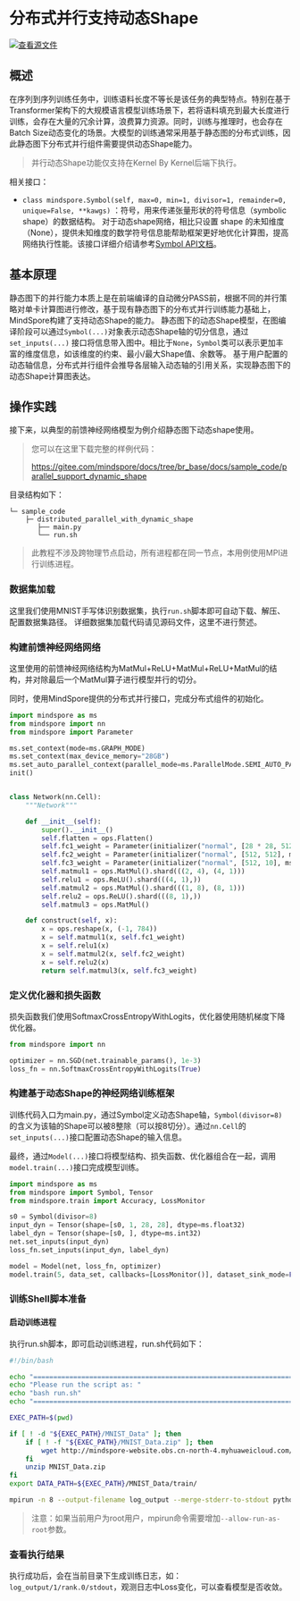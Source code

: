 # 分布式并行支持动态Shape

[![查看源文件](https://mindspore-website.obs.cn-north-4.myhuaweicloud.com/website-images/br_base/resource/_static/logo_source.svg)](https://gitee.com/mindspore/docs/blob/br_base/tutorials/experts/source_zh_cn/parallel/support_dynamic_shape_in_parallel.md)

## 概述

在序列到序列训练任务中，训练语料长度不等长是该任务的典型特点。特别在基于Transformer架构下的大规模语言模型训练场景下，若将语料填充到最大长度进行训练，会存在大量的冗余计算，浪费算力资源。同时，训练与推理时，也会存在Batch Size动态变化的场景。大模型的训练通常采用基于静态图的分布式训练，因此静态图下分布式并行组件需要提供动态Shape能力。

> 并行动态Shape功能仅支持在Kernel By Kernel后端下执行。

相关接口：

- `class mindspore.Symbol(self, max=0, min=1, divisor=1, remainder=0, unique=False, **kawgs)`
   ：符号，用来传递张量形状的符号信息（symbolic shape）的数据结构。 对于动态shape网络，相比只设置 shape
   的未知维度（None），提供未知维度的数学符号信息能帮助框架更好地优化计算图，提高网络执行性能。该接口详细介绍请参考[Symbol API文档](https://www.mindspore.cn/docs/zh-CN/br_base/api_python/mindspore/mindspore.Symbol.html)。

## 基本原理

静态图下的并行能力本质上是在前端编译的自动微分PASS前，根据不同的并行策略对单卡计算图进行修改，基于现有静态图下的分布式并行训练能力基础上，MindSpore构建了支持动态Shape的能力。
静态图下的动态Shape模型，在图编译阶段可以通过`Symbol(...)`对象表示动态Shape轴的切分信息，通过`set_inputs(...)`
接口将信息带入图中。相比于`None`，`Symbol`类可以表示更加丰富的维度信息，如该维度的约束、最小/最大Shape值、余数等。
基于用户配置的动态轴信息，分布式并行组件会推导各层输入动态轴的引用关系，实现静态图下的动态Shape计算图表达。

## 操作实践

接下来，以典型的前馈神经网络模型为例介绍静态图下动态shape使用。

> 您可以在这里下载完整的样例代码：
>
> <https://gitee.com/mindspore/docs/tree/br_base/docs/sample_code/parallel_support_dynamic_shape>

目录结构如下：

```text
└─ sample_code
    ├─ distributed_parallel_with_dynamic_shape
       ├── main.py
       └── run.sh
```

> 此教程不涉及跨物理节点启动，所有进程都在同一节点，本用例使用MPI进行训练进程。

### 数据集加载

这里我们使用MNIST手写体识别数据集，执行`run.sh`脚本即可自动下载、解压、配置数据集路径。 详细数据集加载代码请见源码文件，这里不进行赘述。

### 构建前馈神经网络网络

这里使用的前馈神经网络结构为MatMul+ReLU+MatMul+ReLU+MatMul的结构，并对除最后一个MatMul算子进行模型并行的切分。

同时，使用MindSpore提供的分布式并行接口，完成分布式组件的初始化。

```python
import mindspore as ms
from mindspore import nn
from mindspore import Parameter

ms.set_context(mode=ms.GRAPH_MODE)
ms.set_context(max_device_memory="28GB")
ms.set_auto_parallel_context(parallel_mode=ms.ParallelMode.SEMI_AUTO_PARALLEL)
init()


class Network(nn.Cell):
    """Network"""

    def __init__(self):
        super().__init__()
        self.flatten = ops.Flatten()
        self.fc1_weight = Parameter(initializer("normal", [28 * 28, 512], ms.float32))
        self.fc2_weight = Parameter(initializer("normal", [512, 512], ms.float32))
        self.fc3_weight = Parameter(initializer("normal", [512, 10], ms.float32))
        self.matmul1 = ops.MatMul().shard(((2, 4), (4, 1)))
        self.relu1 = ops.ReLU().shard(((4, 1),))
        self.matmul2 = ops.MatMul().shard(((1, 8), (8, 1)))
        self.relu2 = ops.ReLU().shard(((8, 1),))
        self.matmul3 = ops.MatMul()

    def construct(self, x):
        x = ops.reshape(x, (-1, 784))
        x = self.matmul1(x, self.fc1_weight)
        x = self.relu1(x)
        x = self.matmul2(x, self.fc2_weight)
        x = self.relu2(x)
        return self.matmul3(x, self.fc3_weight)
```

### 定义优化器和损失函数

损失函数我们使用SoftmaxCrossEntropyWithLogits，优化器使用随机梯度下降优化器。

```python
from mindspore import nn

optimizer = nn.SGD(net.trainable_params(), 1e-3)
loss_fn = nn.SoftmaxCrossEntropyWithLogits(True)
```

### 构建基于动态Shape的神经网络训练框架

训练代码入口为main.py，通过Symbol定义动态Shape轴，`Symbol(divisor=8)`
的含义为该轴的Shape可以被8整除（可以按8切分）。通过`nn.Cell`的`set_inputs(...)`接口配置动态Shape的输入信息。

最终，通过`Model(...)`接口将模型结构、损失函数、优化器组合在一起，调用`model.train(...)`接口完成模型训练。

```python
import mindspore as ms
from mindspore import Symbol, Tensor
from mindspore.train import Accuracy, LossMonitor

s0 = Symbol(divisor=8)
input_dyn = Tensor(shape=[s0, 1, 28, 28], dtype=ms.float32)
label_dyn = Tensor(shape=[s0, ], dtype=ms.int32)
net.set_inputs(input_dyn)
loss_fn.set_inputs(input_dyn, label_dyn)

model = Model(net, loss_fn, optimizer)
model.train(5, data_set, callbacks=[LossMonitor()], dataset_sink_mode=False)
```

### 训练Shell脚本准备

#### 启动训练进程

执行run.sh脚本，即可启动训练进程，run.sh代码如下：

```bash
#!/bin/bash

echo "=============================================================================================================="
echo "Please run the script as: "
echo "bash run.sh"
echo "=============================================================================================================="

EXEC_PATH=$(pwd)

if [ ! -d "${EXEC_PATH}/MNIST_Data" ]; then
    if [ ! -f "${EXEC_PATH}/MNIST_Data.zip" ]; then
        wget http://mindspore-website.obs.cn-north-4.myhuaweicloud.com/notebook/datasets/MNIST_Data.zip
    fi
    unzip MNIST_Data.zip
fi
export DATA_PATH=${EXEC_PATH}/MNIST_Data/train/

mpirun -n 8 --output-filename log_output --merge-stderr-to-stdout python main.py
```

> 注意：如果当前用户为root用户，mpirun命令需要增加`--allow-run-as-root`参数。

### 查看执行结果

执行成功后，会在当前目录下生成训练日志，如：`log_output/1/rank.0/stdout`，观测日志中Loss变化，可以查看模型是否收敛。
